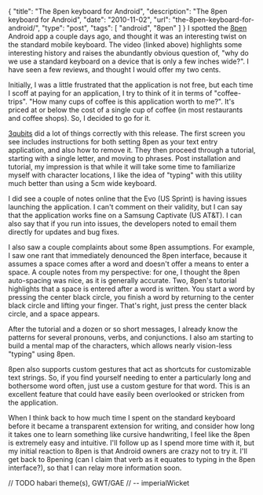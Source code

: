 {
  "title": "The 8pen keyboard for Android",
  "description": "The 8pen keyboard for Android",
  "date": "2010-11-02",
  "url": "the-8pen-keyboard-for-android/",
  "type": "post",
  "tags": [
    "android",
    "8pen"
  ]
}
I spotted the [8pen](http://www.the8pen.com/) Android app a couple days ago, and thought it was an interesting twist on the standard mobile keyboard.  The video (linked above) highlights some interesting history and raises the abundantly obvious question of, "why do we use a standard keyboard on a device that is only a few inches wide?".  I have seen a few reviews, and thought I would offer my two cents.  

Initially, I was a little frustrated that the application is not free, but each time I scoff at paying for an application, I try to think of it in terms of "coffee-trips".  "How many cups of coffee is this application worth to me?".  It's priced at or below the cost of a single cup of coffee (in most restaurants and coffee shops).  So, I decided to go for it.

[3qubits](http://3qubits.com/) did a lot of things correctly with this release.  The first screen you see includes instructions for both setting 8pen as your text entry application, and also how to remove it.  They then proceed through a tutorial, starting with a single letter, and moving to phrases.  Post installation and tutorial, my impression is that while it will take some time to familiarize myself with character locations, I like the idea of "typing" with this utility much better than using a 5cm wide keyboard.  

I did see a couple of notes online that the Evo (US Sprint) is having issues launching the application.  I can't comment on their validity, but I can say that the application works fine on a Samsung Captivate (US AT&T).  I can also say that if you run into issues, the developers noted to email them directly for updates and bug fixes.  

I also saw a couple complaints about some 8pen assumptions.  For example, I saw one rant that immediately denounced the 8pen interface, because it assumes a space comes after a word and doesn't offer a means to enter a space.  A couple notes from my perspective: for one, I thought the 8pen auto-spacing was nice, as it is generally accurate.  Two, 8pen's tutorial highlights that a space is entered after a word is written.  You start a word by pressing the center black circle, you finish a word by returning to the center black circle and lifting your finger.  That's right, just press the center black circle, and a space appears.  

After the tutorial and a dozen or so short messages, I already know the patterns for several pronouns, verbs, and conjunctions.  I also am starting to build a mental map of the characters, which allows nearly vision-less "typing" using 8pen.  

8pen also supports custom gestures that act as shortcuts for customizable text strings.  So, if you find yourself needing to enter a particularly long and bothersome word often, just use a custom gesture for that word.  This is an excellent feature that could have easily been overlooked or stricken from the application.

When I think back to how much time I spent on the standard keyboard before it became a transparent extension for writing, and consider how long it takes one to learn something like cursive handwriting, I feel like the 8pen is extremely easy and intuitive.  I'll follow up as I spend more time with it, but my initial reaction to 8pen is that Android owners are crazy not to try it.  I'll get back to 8pening (can I claim that verb as it equates to typing in the 8pen interface?), so that I can relay more information soon.

<span class="signature">
// TODO habari theme(s), GWT/GAE
// -- imperialWicket
</span>
